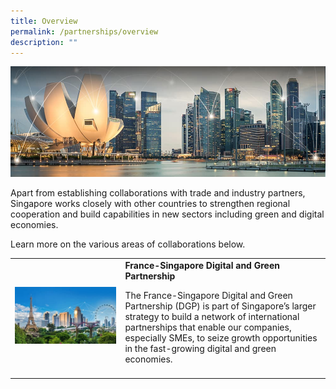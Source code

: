 ```yaml
---
title: Overview
permalink: /partnerships/overview
description: ""
---
```

![Banner](/images/Partnerships/Overview/Partnerships%20_OverviewBanner.jpg)

Apart from establishing collaborations with trade and industry partners, Singapore works closely with other countries to strengthen regional cooperation and build capabilities in new sectors including green and digital economies.

Learn more on the various areas of collaborations below.

<table style="width:100%">
	<tr>
		<td style="width:35%">
			<img src="/images/Partnerships/Overview/Partnerships%20_OverviewDGP.jpg" style="width:200px;height=100px" alt="DGP">
		</td>
		<td>
			<strong>France-Singapore Digital and Green Partnership</strong>
			<p>The France-Singapore Digital and Green Partnership (DGP) is part of Singapore’s larger strategy to build a network of international partnerships that enable our companies, especially SMEs, to seize growth opportunities in the fast-growing digital and green economies.</p>
		</td>
	</tr>
	<tr>
	</tr>
	<tr>
		<td>
		</td>
		<td>
		</td>
	</tr>
</table>
